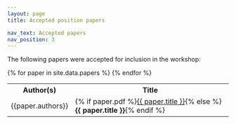 ```yaml
---
layout: page
title: Accepted position papers

nav_text: Accepted papers
nav_position: 3
---
```


<!-- The accepted papers will be available here before the workshop, if you would like to submit please check out our [Call for Papers](https://www.conversationaluserinterfaces.org/workshops/CHI2023/call-for-papers.html) page for details about submitting to the workshop. -->

The following papers were accepted for inclusion in the workshop:

<table>
  <tr>
    <th>Author(s)</th>
    <th>Title</th>
  </tr>
  {% for paper in site.data.papers %}
  <tr>
    <td>{{paper.authors}}</td>
    <td>{% if paper.pdf %}<a href="{{ paper.pdf | absolute_url }}" title="View the PDF of {{ paper.title }}">{{ paper.title }}</a>{% else %}<strong>{{ paper.title }}</strong>{% endif %}</td>
  </tr>
  {% endfor %}
</table>
